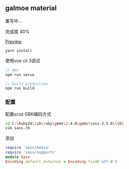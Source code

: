 ## galmoe material

重写中...

完成度 40%

[Preview](http://47.94.16.206)

```
yarn install
```

使用vue cli 3调试

```js
// dev
npm run serve

// build production
npm run build
```
### 配置
配置scss GBK编码方式

```sh
cd C:\Ruby24\lib\ruby\gems\2.4.0\gems\sass-3.5.6\lib\
vim sass.rb
```

添加
```rb
require 'sass/media'
require 'sass/supports'
module Sass   
Encoding.default_external = Encoding.find('utf-8')
```